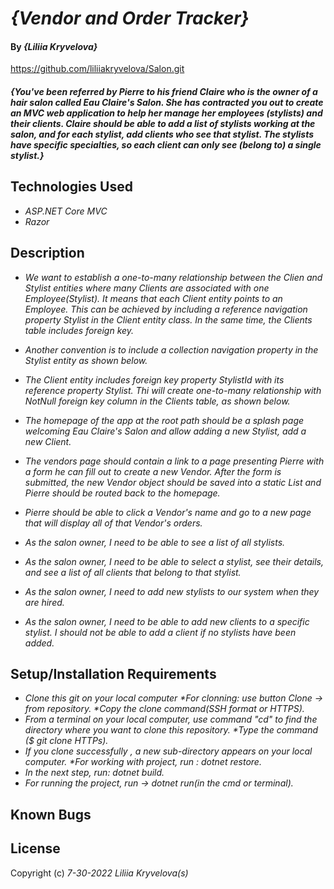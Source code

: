 # _{Vendor and Order Tracker}_

#### By _**{Liliia Kryvelova}**_

https://github.com/liliiakryvelova/Salon.git

#### _{You've been referred by Pierre to his friend Claire who is the owner of a hair salon called Eau Claire's Salon. She has contracted you out to create an MVC web application to help her manage her employees (stylists) and their clients. Claire should be able to add a list of stylists working at the salon, and for each stylist, add clients who see that stylist. The stylists have specific specialties, so each client can only see (belong to) a single stylist.}_

## Technologies Used

* _ASP.NET Core MVC_
* _Razor_

## Description

* _We want to establish a one-to-many relationship between the Clien and Stylist entities where many Clients are associated with one Employee(Stylist). It means that each Client entity points to an Employee. This can be achieved by including a reference navigation property Stylist in the Client entity class. In the same time, the Clients table includes foreign key._

* _Another convention is to include a collection navigation property in the Stylist entity as shown below._

* _The Client entity includes foreign key property StylistId with its reference property Stylist. Thi will create one-to-many  relationship with NotNull foreign key column in the Clients table, as shown below._

* _The homepage of the app at the root path should be a splash page welcoming Eau Claire's Salon and allow adding a new Stylist, add a new Client._

* _The vendors page should contain a link to a page presenting Pierre with a form he can fill out to create a new Vendor. After the form is submitted, the new Vendor object should be saved into a static List and Pierre should be routed back to the homepage._

* _Pierre should be able to click a Vendor's name and go to a new page that will display all of that Vendor's orders._

* _As the salon owner, I need to be able to see a list of all stylists._
* _As the salon owner, I need to be able to select a stylist, see their details, and see a list of all clients that belong to that stylist._
* _As the salon owner, I need to add new stylists to our system when they are hired._
* _As the salon owner, I need to be able to add new clients to a specific stylist. I should not be able to add a client if no stylists have been added._

## Setup/Installation Requirements

* _Clone this git on your local computer *For clonning: use button Clone -> from repository. *Copy the clone command(SSH format or HTTPS)._
* _From a terminal on your local computer, use command "cd" to find the directory where you want to clone this repository. *Type the command ($ git clone HTTPs)._
* _If you clone successfully , a new sub-directory appears on your local computer. *For working with project, run : dotnet restore._
* _In the next step, run: dotnet build._
* _For running the project, run -> dotnet run(in the cmd or terminal)._ 



## Known Bugs


## License


Copyright (c) _7-30-2022_ _Liliia Kryvelova(s)_
